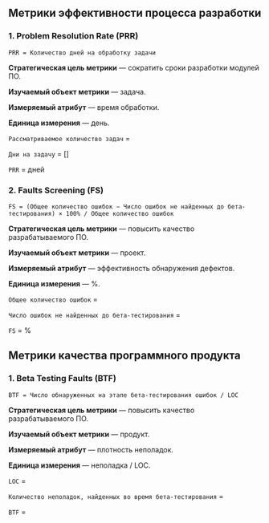 ## Метрики эффективности процесса разработки

### 1. Problem Resolution Rate (PRR)

`PRR = Количество дней на обработку задачи`

**Стратегическая цель метрики** — сократить сроки разработки модулей ПО.

**Изучаемый объект метрики** — задача.

**Измеряемый атрибут** — время обработки.

**Единица измерения** — день.

`Рассматриваемое количество задач` = 

`Дни на задачу` = []

`PRR` =  дней

### 2. Faults Screening (FS)

`FS = (Общее количество ошибок − Число ошибок не найденных до бета-тестирования) × 100% / Общее количество ошибок`

**Стратегическая цель метрики** — повысить качество разрабатываемого ПО.

**Изучаемый объект метрики** — проект.

**Измеряемый атрибут** — эффективность обнаружения дефектов.

**Единица измерения** — %.

`Общее количество ошибок` = 

`Число ошибок не найденных до бета-тестирования` = 

`FS` = %

## Метрики качества программного продукта

### 1. Beta Testing Faults (BTF)

`BTF = Число обнаруженных на этапе бета-тестирования ошибок / LOC`

**Стратегическая цель метрики** — повысить качество разрабатываемого ПО.

**Изучаемый объект метрики** — продукт.

**Измеряемый атрибут** — плотность неполадок.

**Единица измерения** — неполадка / LOC.

`LOC` = 

`Количество неполадок, найденных во время бета-тестирования` = 

`BTF` = 